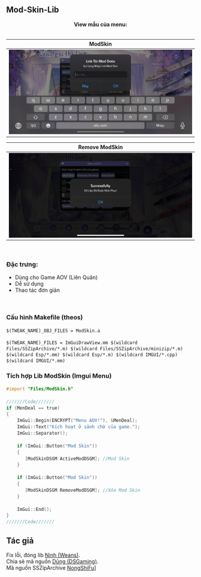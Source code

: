 ## Mod-Skin-Lib

<div style="text-align: center;">
<b>View mẫu của menu:</b><br><br>

|                                          ModSkin                                              |
| :-------------------------------------------------------------------------------------------: |
| ![](https://github.com/WeansHHN/img/blob/main/photo_2024-03-13_20-48-31.jpg?raw=true) |

|                                       Remove ModSkin                                          |
| :-------------------------------------------------------------------------------------------: |
| ![](https://github.com/WeansHHN/img/blob/main/photo_2024-03-13_20-48-26.jpg?raw=true) |

</div>

<br>

### Đặc trưng:
* Dùng cho Game AOV (Liên Quân)
* Dễ sử dụng
* Thao tác đơn giản

<br>

### Cấu hình Makefile (theos)
```make
$(TWEAK_NAME)_OBJ_FILES = ModSkin.a

$(TWEAK_NAME)_FILES = ImGuiDrawView.mm $(wildcard Files/SSZipArchive/*.m) $(wildcard Files/SSZipArchive/minizip/*.m) $(wildcard Esp/*.mm) $(wildcard Esp/*.m) $(wildcard IMGUI/*.cpp) $(wildcard IMGUI/*.mm)
```

### Tích hợp Lib ModSkin (Imgui Menu)

```Objective-C
#import "Files/ModSkin.h"

///////Code///////
if (MenDeal == true)
{                
    ImGui::Begin(ENCRYPT("Menu AOV!"), &MenDeal); 
    ImGui::Text("Kích hoạt ở sảnh chờ của game.");
    ImGui::Separator();

    if (ImGui::Button("Mod Skin"))
    {
       [ModSkinDSGM ActiveModDSGM]; //Mod Skin
    }

    if (ImGui::Button("Mod Skin"))
    {
       [ModSkinDSGM RemoveModDSGM]; //Xóa Mod Skin
    }

    ImGui::End();
}
///////Code///////

```

## Tác giả

Fix lỗi, đóng lib [Ninh (Weans)](https://hhnios.site).</br>
Chia sẻ mã nguồn [Dũng (DSGaming)](https://shopdsgm.vn).</br>
Mã nguồn SSZipArchive [NongShiFu](https://github.com/nongshifu)]
